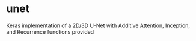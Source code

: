 # unet
Keras implementation of a 2D/3D U-Net with Additive Attention, Inception, and Recurrence functions provided
